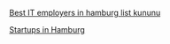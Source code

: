 
[Best IT employers in hamburg list kununu](https://www.kununu.com/de/beste-arbeitgeber/hamburg/it)

[Startups in Hamburg](https://www.hamburg-startups.net/club/)


